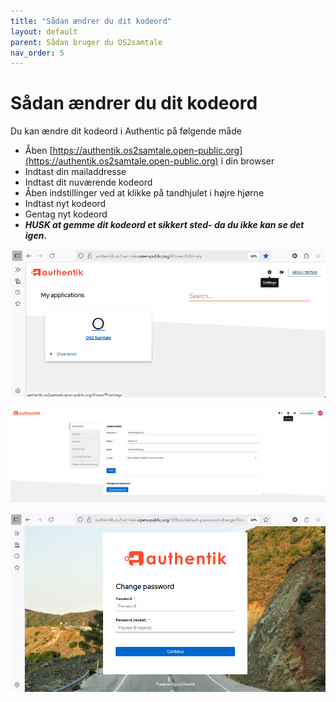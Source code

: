 ```yaml
---
title: "Sådan ændrer du dit kodeord"
layout: default
parent: Sådan bruger du OS2samtale  
nav_order: 5
---
```


# **Sådan ændrer du dit kodeord**

Du kan ændre dit kodeord i Authentic på følgende måde
- Åben [https://authentik.os2samtale.open-public.org](https://authentik.os2samtale.open-public.org) i din browser
- Indtast din mailaddresse
- Indtast dit nuværende kodeord
- Åben indstillinger ved at klikke på tandhjulet i højre hjørne
- Indtast nyt kodeord 
- Gentag nyt kodeord
- __*HUSK at gemme dit kodeord et sikkert sted- da du ikke kan se det igen.*__




![Skift Kodeord](/assets/authentic_settings.png)




![Åben Indstillinger](/assets/skift_PW.png/)



![Åben Indstillinger](/assets/Change_PW2.png/)
